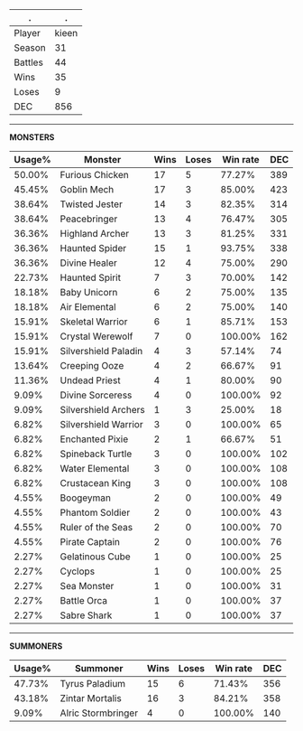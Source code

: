 .|.
|-|-
Player|kieen
Season|31
Battles|44
Wins|35
Loses|9
DEC|856

---
**MONSTERS**

Usage%|Monster|Wins|Loses|Win rate|DEC|
-|-|-|-|-|-|
50.00%|Furious Chicken|17|5|77.27%|389|
45.45%|Goblin Mech|17|3|85.00%|423|
38.64%|Twisted Jester|14|3|82.35%|314|
38.64%|Peacebringer|13|4|76.47%|305|
36.36%|Highland Archer|13|3|81.25%|331|
36.36%|Haunted Spider|15|1|93.75%|338|
36.36%|Divine Healer|12|4|75.00%|290|
22.73%|Haunted Spirit|7|3|70.00%|142|
18.18%|Baby Unicorn|6|2|75.00%|135|
18.18%|Air Elemental|6|2|75.00%|140|
15.91%|Skeletal Warrior|6|1|85.71%|153|
15.91%|Crystal Werewolf|7|0|100.00%|162|
15.91%|Silvershield Paladin|4|3|57.14%|74|
13.64%|Creeping Ooze|4|2|66.67%|91|
11.36%|Undead Priest|4|1|80.00%|90|
9.09%|Divine Sorceress|4|0|100.00%|92|
9.09%|Silvershield Archers|1|3|25.00%|18|
6.82%|Silvershield Warrior|3|0|100.00%|65|
6.82%|Enchanted Pixie|2|1|66.67%|51|
6.82%|Spineback Turtle|3|0|100.00%|102|
6.82%|Water Elemental|3|0|100.00%|108|
6.82%|Crustacean King|3|0|100.00%|108|
4.55%|Boogeyman|2|0|100.00%|49|
4.55%|Phantom Soldier|2|0|100.00%|43|
4.55%|Ruler of the Seas|2|0|100.00%|70|
4.55%|Pirate Captain|2|0|100.00%|76|
2.27%|Gelatinous Cube|1|0|100.00%|25|
2.27%|Cyclops|1|0|100.00%|25|
2.27%|Sea Monster|1|0|100.00%|31|
2.27%|Battle Orca|1|0|100.00%|37|
2.27%|Sabre Shark|1|0|100.00%|37|

---
**SUMMONERS**

Usage%|Summoner|Wins|Loses|Win rate|DEC|
-|-|-|-|-|-|
47.73%|Tyrus Paladium|15|6|71.43%|356|
43.18%|Zintar Mortalis|16|3|84.21%|358|
9.09%|Alric Stormbringer|4|0|100.00%|140|
